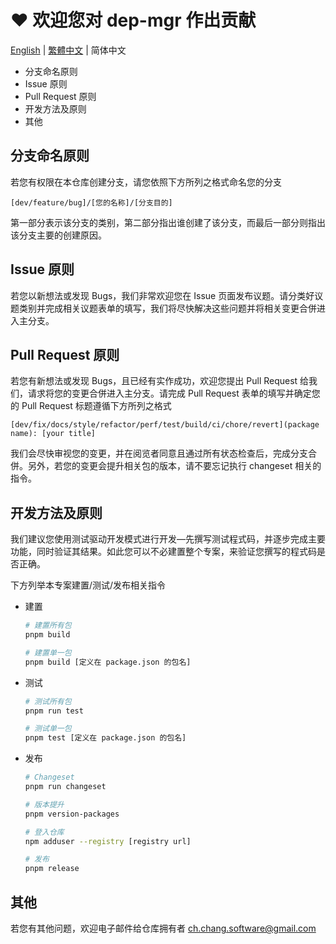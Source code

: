 # ❤️ 欢迎您对 dep-mgr 作出贡献

[English](CONTRIBUTING_ZH_CN.md) | [繁體中文](CONTRIBUTING.md) | 简体中文

- 分支命名原则
- Issue 原则
- Pull Request 原则
- 开发方法及原则
- 其他

## 分支命名原则

若您有权限在本仓库创建分支，请您依照下方所列之格式命名您的分支

    [dev/feature/bug]/[您的名称]/[分支目的]

第一部分表示该分支的类别，第二部分指出谁创建了该分支，而最后一部分则指出该分支主要的创建原因。

## Issue 原则

若您以新想法或发现 Bugs，我们非常欢迎您在 Issue 页面发布议题。请分类好议题类别并完成相关议题表单的填写，我们将尽快解决这些问题并将相关变更合併进入主分支。

## Pull Request 原则

若您有新想法或发现 Bugs，且已经有实作成功，欢迎您提出 Pull Request 给我们，请求将您的变更合併进入主分支。请完成 Pull Request 表单的填写并确定您的 Pull Request 标题遵循下方所列之格式

    [dev/fix/docs/style/refactor/perf/test/build/ci/chore/revert](package name): [your title]

我们会尽快审视您的变更，并在阅览者同意且通过所有状态检查后，完成分支合併。另外，若您的变更会提升相关包的版本，请不要忘记执行 changeset 相关的指令。

## 开发方法及原则

我们建议您使用测试驱动开发模式进行开发—先撰写测试程式码，并逐步完成主要功能，同时验证其结果。如此您可以不必建置整个专案，来验证您撰写的程式码是否正确。

下方列举本专案建置/测试/发布相关指令

- 建置

  ```bash
  # 建置所有包
  pnpm build

  # 建置单一包
  pnpm build [定义在 package.json 的包名]

  ```

- 测试

  ```bash
  # 测试所有包
  pnpm run test

  # 测试单一包
  pnpm test [定义在 package.json 的包名]
  ```

- 发布

  ```bash
  # Changeset
  pnpm run changeset

  # 版本提升
  pnpm version-packages

  # 登入仓库
  npm adduser --registry [registry url]

  # 发布
  pnpm release
  ```

## 其他

若您有其他问题，欢迎电子邮件给仓库拥有者 <ch.chang.software@gmail.com>
